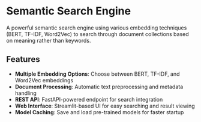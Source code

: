 # Semantic Search Engine

A powerful semantic search engine using various embedding techniques (BERT, TF-IDF, Word2Vec) to search through document collections based on meaning rather than keywords.

## Features

- **Multiple Embedding Options**: Choose between BERT, TF-IDF, and Word2Vec embeddings
- **Document Processing**: Automatic text preprocessing and metadata handling
- **REST API**: FastAPI-powered endpoint for search integration
- **Web Interface**: Streamlit-based UI for easy searching and result viewing
- **Model Caching**: Save and load pre-trained models for faster startup

